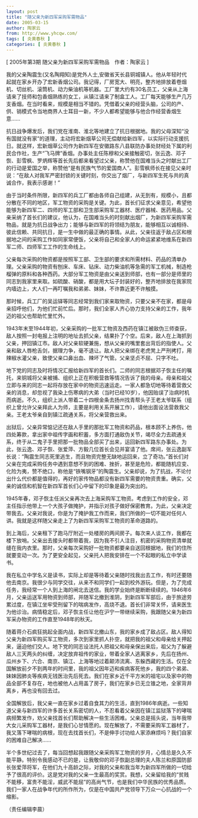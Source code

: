 ```yaml
---
layout: post
title: "随父亲为新四军采购军需物品"
date: 2005-03-15
author: 陶家云
from: http://www.yhcqw.com/
tags: [ 炎黄春秋 ]
categories: [ 炎黄春秋 ]
---
```



[ 2005年第3期 随父亲为新四军采购军需物品　作者：陶家云 ]


我的父亲陶震生(又名陶翔知)是党外人士,安徽省天长县铜城镇人。他从年轻时代起就在家乡开办了宏新香烟公司。我记得，厂房宽大、明亮，整齐地排放着卷烟机、切丝机、滚筒机、动力柴油机等机器。工厂里大约有30名员工，父亲从上海请来了技师和包香烟熟练的女工，从镇江请来了制盒工人。工厂每天能够生产几万支香烟。在当时看来，规模是相当不错的。凭借着父亲的经营头脑，公司的产、供、销模式令当地商界人士耳目一新，不少人都希望能够与他合作经营香烟生意……


抗日战争爆发后，我们党在淮南、淮北等地建立了抗日根据地。我的父母深知“没有国就没有家”的道理，主动将宏新烟草公司无偿献给新四军，以实际行动支援抗日。就这样，宏新烟草公司作为新四军在安徽路东八县联防办事处财经处下属的利民合作社，生产“飞马牌”香烟。办事处主任陈穆和父亲接触密切，张云逸、邓子恢、彭雪枫、罗炳辉等首长先后都来看望过父亲，称赞他在国难当头之时献出工厂的行动是爱国之举，称赞他“是有民族气节的爱国商人”。彭雪枫师长在接见父亲时说：“在敌人对我军严密封锁的关键时刻，你交出了烟厂，与新四军生死与共的真诚合作，我表示感谢！”


由于当时条件所限，新四军的兵工厂都由各师自己组建，从无到有，规模小，且都分散在不同的地区，军工物资的采购是关键。为此，首长们征求父亲意见，希望他能够为新四军二、四师的军工部和卫生部采购军工器材、医疗器械、医药用品。父亲采纳了首长们的建议，他认为，在国难当头的时刻献出烟厂，为新四军采购军需物品，就是为抗日战争出力；能够与新四军的将领结为朋友，能够相互以诚相待、彼此信赖、共同抗日，是一生中做的最正确的事情。从此，父亲往返于敌占区和根据地之间的采购工作如同家常便饭，父亲将自己和全家人的命运紧紧地维系在新四军二师、四师军工工作的生命线上。


父亲每次采购的物资都是按照军工部、卫生部的要求和所需材料、药品的清单办理。父亲采购的物资有刨床、车床、钻床、动力柴油机等急需的军工机械，制造枪榴弹的原料和各种西药。大部分军工物资是由父亲送到师部，也有一部分是师里的同志到我家里来取。如硫酸、硝酸，都是用大坛子封装好的，整齐地排放在我家院内墙边上，大人们一再叮嘱我和弟弟、妹妹，不许靠近更不许触摸。


那时候，兵工厂的吴运铎等同志经常到我们家来取物资，只要父亲不在家，都是母亲招呼他们，为他们忙前忙后。那时，我们全家人齐心协力支持父亲的工作，我年迈的祖父也帮助忙里忙外。


1943年末至1944年初，父亲采购的一批军工物资及西药在镇江被敌伪三师查获，敌人按照一封电报上注明的地址去抓父亲，结果扑了个空。后来，敌人在上海抓到父亲，押回镇江市。敌人对父亲软硬兼施，想从父亲的嘴里套出背后的指使人。父亲和敌人唇枪舌剑，据理力争，毫不退让。敌人把父亲绑在老虎凳上严刑拷打，用辣椒水灌父亲，致使父亲口鼻出血、辣坏了气管。父亲坚贞不屈、只字不吐。


地下党的同志及时将情况汇报给新四军的首长们。二师的同志根据邓子恢主任的嘱托，来铜城将父亲被捕、组织上正在积极营救等情况告诉了我的母亲。母亲和祖父立即与来的同志一起将存放在家中的物资迅速运走。一家人都急切地等待着营救父亲的消息，却忽视了我染上伤寒病的大弟（当时已经10岁），他因贻误了治病时机而病逝。不久，组织上派人带着二十四根金条去扬州找青帮头子王老太爷联系（组织上曾允许父亲拜此人为师，主要是利用关系开展工作），请他出面设法营救我父亲。王老太爷亲自到镇江疏通关系，将父亲营救出来。


出狱后，父亲异常惦记还在敌人手里的那批军工物资和药品，根本顾不上养伤，他四处筹款，拿出家中祖传字画和积蓄，多方面打通敌伪关节，竭尽全力去疏通关系，终于从二鬼子手里把那一批物品全部买了出来，运回新四军路东办事处。为此，张云逸、邓子恢、张爱萍、方毅几位首长会见并宴请了他。席间，张云逸副军长说：“陶震生同志死里逃生，而且物资完整无缺地运回来，立了奇功。”首长们对父亲在完成采购任务中遇到意想不到的困难、挫折，甚至是危险，都能随机应变、化险为夷，赞不绝口，称他是“铁嘴钢牙”的陶震生。父亲却说，为了抗战，不论付出什么代价都是值得的，再好的家传物品都没有新四军需要的物资贵重。确实，父亲的诚信和机智在新四军首长们心中留下的印象是最为突出的。


1945年春，邓子恢主任派父亲再次去上海采购军工物资。考虑到工作的安全，邓主任指示他带上一个大孩子做掩护，并指示对孩子做好保密教育。为此，父亲决定带我去。父亲对我说，你是为了掩护我工作而来，我们所做的一切不能对任何人讲。我就是这样随父亲走上了为新四军采购军工物资的革命道路的。


到上海后，父亲租下了跑马厅附近一处楼房的两间房子。每次来人谈工作，我都在楼下放哨。父亲出去接头时都带着我，因为我不引人注目，机密的采购物资清单就缝在我内衣里。那时，父亲每次采购好一批物资都要亲自送回根据地，我们的住所就要变动一次。为了更安全起见，父亲托人把我安排在一个不起眼的私立中学读书。


我在私立中学名义是读书，实际上却是等待着父亲随时找我出去工作，有时还要随他去南京。我很少与同学交往，从来不和同学们一起到校外游玩。但是，为了完成任务，我经常一个人到上海的闸北去送信。我的学业始终是断断续续的。1946年6月，父亲运送军用物资到师部，并随军北撤到淮阴，到新四军军部后，由于旅途劳累过度，在镇江坐牢受刑留下的喘病发作，高烧不退。首长们非常关怀，请来医生为他诊治。病情稳定后，邓子恢主任让他在沪宁一带继续采购，我跟随父亲为新四军采办物资的工作直至1948年的秋天。


随着蒋介石疯狂挑起全面内战，新四军北撤山东，我的家乡成了敌占区。敌人得知父亲为新四军购买军工物资，多次到家里抓人扑空，就把我的祖父和母亲给关押起来，逼迫他们交人。地下党的同志设法托人把祖父和母亲保出来后，祖父为了躲避敌人三天两头的纠缠，决定放弃祖传的家业，带着全家人逃离家乡，先后在扬州、瓜州乡下、六合、南京、镇江、上海等地过着颠沛流离、东躲西藏的生活。仅在全国解放前夕不到两年的时间里，我的祖父因年迈和疾病客死他乡，我的四个弟弟、妹妹因肺炎等疾病无钱医治先后死去。我们在家乡近千平方米的祖宅以及家中的物品全部不复存在，地也被他人占用盖了房子，我们在家乡已无立锥之地，全家背井离乡，再也没有回去过。


全国解放后，我父亲一直在家乡过着自食其力的生活，直到1986年病逝。一些知道父亲与新四军的许多首长关系密切的人，不忍看着父亲因在镇江监狱落下的哮喘病频繁发作，劝父亲找首长们帮助解决一些生活困难。父亲总是摇头说，当年我带大女儿采购军工器材，是我们心甘情愿的。现在解放了，不需要采购军工器材了，我又落下哮喘的病根，现在去找首长们，不是伸手讨功给人家添麻烦吗？我们自家的困难自己解决……


半个多世纪过去了，每当回想起我跟随父亲采购军工物资的岁月，心情总是久久不能平静。特别令我感动不已的是，让我敬仰的邓子恢副总理的夫人陈兰和原国防部长张爱萍将军，在他们九十高龄之际，对我的父亲和我当年为新四军所做的一切给予了很高的评价。这是党对我的父亲一生最高的奖赏。我想，父亲留给我的“贫贱不能移，富贵不能淫，威武不能屈”的高尚气节，也是我们中华民族的优秀品质。我们一家人在战争年代的所作所为，仅是在中国共产党领导下万众一心抗战的一个缩影。

（责任编辑李晨）


